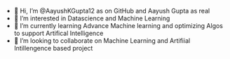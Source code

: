 - 👋 Hi, I’m @AayushKGupta12 as on GitHub and Aayush Gupta as real
- 👀 I’m interested in Datascience and Machine Learning
- 🌱 I’m currently learning Advance Machine learning and optimizing Algos to support Artifical Intelligence
- 💞️ I’m looking to collaborate on Machine Learning and Artifiial Intillengence based project


<!---
AayushKGupta12/AayushKGupta12 is a ✨ special ✨ repository because its `README.md` (this file) appears on your GitHub profile.
You can click the Preview link to take a look at your changes.
--->
